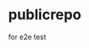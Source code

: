 # publicrepo
for e2e test















































































































































































































































































































































































































































































































